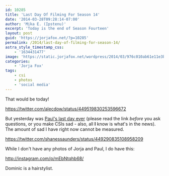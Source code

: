 ```yaml
---
id: 10285
title: 'Last Day Of Filming For Season 14'
date: '2014-03-28T09:28:14-07:00'
author: 'Mika E. (Ipstenu)'
excerpt: 'Today is the end of Season Fourteen'
layout: post
guid: 'https://jorjafox.net/?p=10285'
permalink: /2014/last-day-of-filming-for-season-14/
astra_style_timestamp_css:
    - '1634431477'
image: 'https://static.jorjafox.net/wordpress/2014/03/976c010ab61e11e3bf2412329a6f3ed4_8.jpg'
categories:
    - 'Jorja Fox'
tags:
    - csi
    - photos
    - 'social media'
---
```


That would be today!

https://twitter.com/alecdow/status/449519830253596672

But yesterday was <a href="http://www.hollywoodreporter.com/live-feed/csi-paul-guilfoyle-exit-690751">Paul's last day ever</a> (please read the link _before_ you ask questions, or you make CSIs sad - also, all **I** know is what's in the news). The amount of sad I have right now cannot be measured.

https://twitter.com/shanessaunders/status/449290835108958209

While I don't have any photos of Jorja and Paul, I do have this:

http://instagram.com/p/mEbNtqhb68/

Dominic is a hairstylist.
